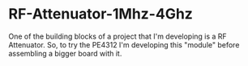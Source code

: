 # RF-Attenuator-1Mhz-4Ghz

One of the building blocks of a project that I'm developing is a RF Attenuator. So, to try the PE4312 I'm developing this "module" before assembling a bigger board with it.

